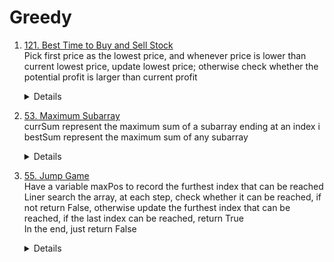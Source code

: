 # Greedy
1. [121. Best Time to Buy and Sell Stock](https://leetcode.com/problems/best-time-to-buy-and-sell-stock)  
   Pick first price as the lowest price, and whenever price is lower than current lowest price, update lowest price; otherwise check whether the potential profit is larger than current profit
   <details>

     ```python
      def maxProfit(self, prices: List[int]) -> int:
          result = 0
          lowPrice = prices[0]
          for i in range(1, len(prices)):
              if prices[i] < lowPrice:
                  lowPrice = prices[i]
              else:
                  result = max(result, prices[i] - lowPrice)
          
          return result
     ```
   </details>

1. [53. Maximum Subarray](https://leetcode.com/problems/maximum-subarray)  
   currSum represent the maximum sum of a subarray ending at an index i  
   bestSum represent the maximum sum of any subarray  
   <details>

     ```python
       def maxSubArray(self, nums: List[int]) -> int:
           currSum = nums[0]  # represent the max sum for a subarray ending at index i  
           bestSum = currSum
           for i in range(1, len(nums)):
               currSum = max(currSum + nums[i], nums[i])   
               bestSum = max(bestSum, currSum)
           
           return bestSum 
     ```
   </details>

1. [55. Jump Game](https://leetcode.com/problems/jump-game/)  
   Have a variable maxPos to record the furthest index that can be reached    
   Liner search the array, at each step, check whether it can be reached, if not return False, otherwise update the furthest index that can be reached, if the last index can be reached, return True  
   In the end, just return False
   <details>

     ```python
       def canJump(self, nums: List[int]) -> bool:
           maxPos = 0
           i = 0
           for i in range(len(nums)):
               if i > maxPos:
                   return False
               
               maxPos = max(maxPos, i + nums[i])
               if i >= len(nums) - 1:
                   return True
           
           return False
     ```
   </details>
